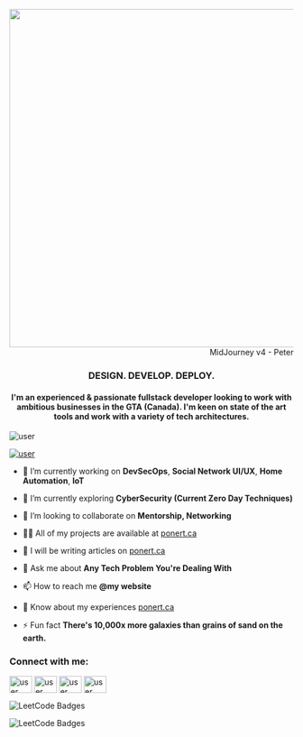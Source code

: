 <p align="right"> <img src="https://ponert.ca/images/logos/peter1984_Amorphous_wisps_of_shimmering_colour_in_the_shape_of__b329b76c-f3fe-4dfc-9a91-2e24deace37e.png" width="600" height="600" alt="user" /> <br/>MidJourney v4 - Peter</p>

<h3 align="center">
DESIGN. DEVELOP. DEPLOY.
</h3>
<h4 align="center">
 I'm an experienced & passionate fullstack developer looking to work with ambitious businesses in the GTA (Canada). I'm keen on state of the art tools and work with a variety of tech architectures.
</h4>

<p align="left"> <img src="https://komarev.com/ghpvc/?username=peterponert&label=Profile%20views&color=0e75b6&style=flat" alt="user" /> </p>

<p align="left"> <a href="https://twitter.com/peterponert" target="blank"><img src="https://img.shields.io/twitter/follow/peterponert?logo=twitter&style=for-the-badge" alt="user" /></a> </p>

- 🔭 I’m currently working on **DevSecOps**, **Social Network UI/UX**, **Home Automation**, **IoT**

- 🌱 I’m currently exploring **CyberSecurity (Current Zero Day Techniques)**

- 🤝 I’m looking to collaborate on **Mentorship, Networking**

- 👨‍💻 All of my projects are available at [ponert.ca](https://ponert.ca)

- 📝 I will be writing articles on [ponert.ca](https://ponert.ca)

- 💬 Ask me about **Any Tech Problem You're Dealing With**

- 📫 How to reach me **@my website**

- 📄 Know about my experiences [ponert.ca](https://ponert.ca/)

- ⚡ Fun fact **There's 10,000x more galaxies than grains of sand on the earth.**

<h3 align="left">Connect with me:</h3>
<p align="left">
<a href="https://dev.to/kineticfocus" target="blank"><img align="center" src="https://raw.githubusercontent.com/rahuldkjain/github-profile-readme-generator/master/src/images/icons/Social/devto.svg" alt="user" height="30" width="40" /></a>
<a href="https://twitter.com/peterponert" target="blank"><img align="center" src="https://raw.githubusercontent.com/rahuldkjain/github-profile-readme-generator/master/src/images/icons/Social/twitter.svg" alt="user" height="30" width="40" /></a>
<a href="https://stackoverflow.com/users/kineticfocus" target="blank"><img align="center" src="https://raw.githubusercontent.com/rahuldkjain/github-profile-readme-generator/master/src/images/icons/Social/stack-overflow.svg" alt="user" height="30" width="40" /></a>
<a href="https://www.ponert.ca" target="blank"><img align="center" src="https://raw.githubusercontent.com/rahuldkjain/github-profile-readme-generator/master/src/images/icons/Social/rss.svg" alt="user" height="30" width="40" /></a>
</p>

<img src="https://leetcode-badge-showcase.vercel.app/api?username={peterponert}" alt="LeetCode Badges"/>

![LeetCode Badges](https://leetcode-badge-showcase.vercel.app/api?username={peterponert})
